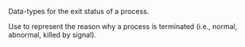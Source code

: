 Data-types for the exit status of a process.

Use to represent the reason why a process is terminated (i.e., normal, abnormal, killed by signal).
